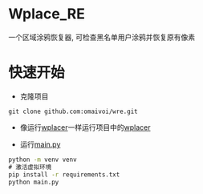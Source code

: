 # Wplace_RE
一个区域涂鸦恢复器, 可检查黑名单用户涂鸦并恢复原有像素

# 快速开始
+ 克隆项目
```
git clone github.com:omaivoi/wre.git
```
+ 像运行[wplacer](https://github.com/luluwaffless/wplacer)一样运行项目中的[wplacer](./wplacer)

+ 运行[main.py](./main.py)
```cmd
python -m venv venv
# 激活虚拟环境
pip install -r requirements.txt
python main.py
```